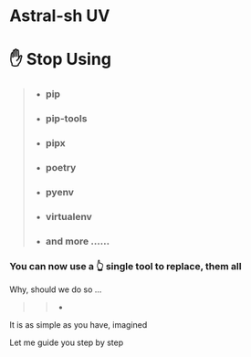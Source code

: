 # Astral-sh UV

# ✋ Stop Using
>-  ### pip
>-   ### pip-tools 
>-   ### pipx 
>-   ### poetry 
>-   ### pyenv 
>-   ### virtualenv
>-   ### and more ......

  ### You can now use a 👆 single tool to replace, them all


Why, should we do so ...
>>-

 It is as simple as you have, imagined

 

 Let me guide you step by step
 
